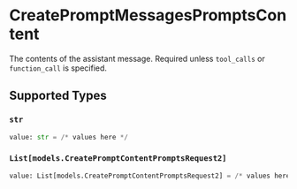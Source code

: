 # CreatePromptMessagesPromptsContent

The contents of the assistant message. Required unless `tool_calls` or `function_call` is specified.


## Supported Types

### `str`

```python
value: str = /* values here */
```

### `List[models.CreatePromptContentPromptsRequest2]`

```python
value: List[models.CreatePromptContentPromptsRequest2] = /* values here */
```

